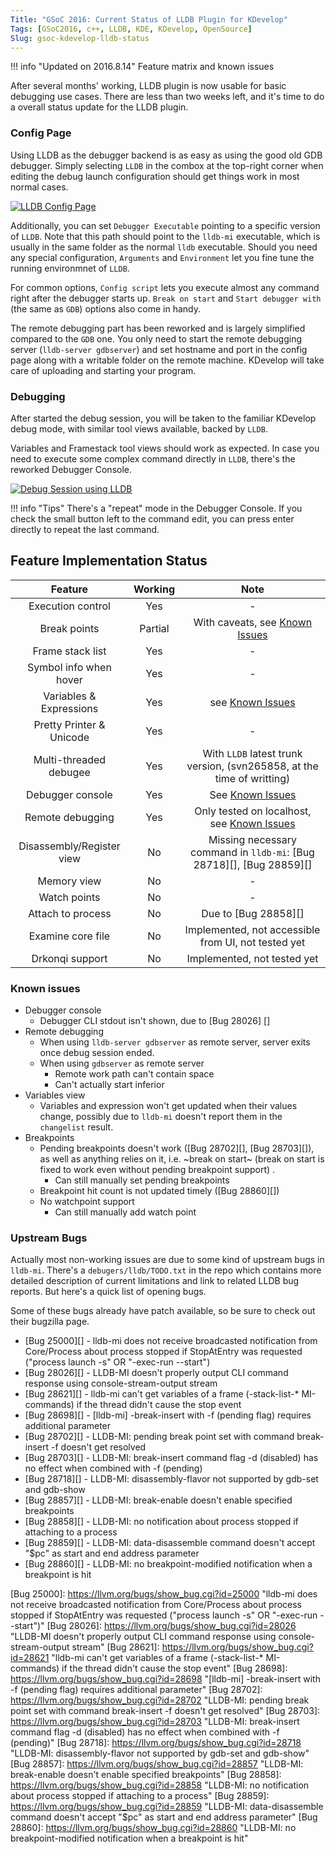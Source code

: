 ```yaml
---
Title: "GSoC 2016: Current Status of LLDB Plugin for KDevelop"
Tags: [GSoC2016, c++, LLDB, KDE, KDevelop, OpenSource]
Slug: gsoc-kdevelop-lldb-status
---
```


!!! info "Updated on 2016.8.14"
    Feature matrix and known issues
    

After several months' working, LLDB plugin is now usable for basic debugging use cases. There are less than two weeks left, and it's time to do a overall status update for the LLDB plugin.

### Config Page

Using LLDB as the debugger backend is as easy as using the good old GDB debugger. Simply selecting `LLDB` in the combox at the top-right corner when editing the debug launch configuration should get things work in most normal cases.

[![LLDB Config Page]({filename}/assets/img/gsoc-kdevelop-lldb-status-lldbconfigpage.png)]({filename}/assets/img/gsoc-kdevelop-lldb-status-lldbconfigpage.png)

Additionally, you can set `Debugger Executable` pointing to a specific version of `LLDB`. Note that this path should point to the `lldb-mi` executable, which is usually in the same folder as the normal `lldb` executable. Should you need any special configuration, `Arguments` and `Environment` let you fine tune the running environmnet of `LLDB`.

For common options, `Config script` lets you execute almost any command right after the debugger starts up. `Break on start` and `Start debugger with` (the same as `GDB`) options also come in handy.

The remote debugging part has been reworked and is largely simplified compared to the `GDB` one. You only need to start the remote debugging server (`lldb-server gdbserver`) and set hostname and port in the config page along with a writable folder on the remote machine. KDevelop will take care of uploading and starting your program.

### Debugging

After started the debug session, you will be taken to the familiar KDevelop debug mode, with similar tool views available, backed by `LLDB`.

Variables and Framestack tool views should work as expected. In case you need to execute some complex command directly in `LLDB`, there's the reworked Debugger Console.

[![Debug Session using LLDB]({filename}/assets/img/gsoc-kdevelop-lldb-status-debugging.png)]({filename}/assets/img/gsoc-kdevelop-lldb-status-debugging.png)

!!! info "Tips"
    There's a "repeat" mode in the Debugger Console. If you check the small button left to the command edit, you can press enter directly to repeat the last command.

## Feature Implementation Status

| Feature | Working | Note |
|:-------:|:------:|:----:|
| Execution control | Yes | - |
| Break points | Partial | With caveats, see [Known Issues](#known-issues) |
| Frame stack list | Yes | - |
| Symbol info when hover | Yes | - |
| Variables & Expressions | Yes | see [Known Issues](#known-issues) |
| Pretty Printer & Unicode | Yes | - |
| Multi-threaded debugee | Yes | With `LLDB` latest trunk version, (svn265858, at the time of writting) |
| Debugger console | Yes | See [Known Issues](#known-issues) |
| Remote debugging | Yes | Only tested on localhost, see [Known Issues](#known-issues) |
| Disassembly/Register view | No | Missing necessary command in `lldb-mi`: [Bug 28718][], [Bug 28859][] |
| Memory view | No | - |
| Watch points | No | - |
| Attach to process | No | Due to [Bug 28858][] |
| Examine core file | No | Implemented, not accessible from UI, not tested yet |
| Drkonqi support | No | Implemented, not tested yet|

### Known issues
- Debugger console
    + Debugger CLI stdout isn't shown, due to [Bug 28026] []
- Remote debugging
    + When using `lldb-server gdbserver` as remote server, server exits once debug session ended.
    + When using `gdbserver` as remote server
        - Remote work path can't contain space
        - Can't actually start inferior
- Variables view
    + Variables and expression won't get updated when their values change, possibly due to `lldb-mi` doesn't report them in the `changelist` result.
- Breakpoints
    + Pending breakpoints doesn't work ([Bug 28702][], [Bug 28703][]), as well as anything relies on it, i.e. ~break on start~ (break on start is fixed to work even without pending breakpoint support) .
        - Can still manually set pending breakpoints
    + Breakpoint hit count is not updated timely ([Bug 28860][])
    + No watchpoint support
        - Can still manually add watch point

### Upstream Bugs
Actually most non-working issues are due to some kind of upstream bugs in `lldb-mi`. There's a `debugers/lldb/TODO.txt` in the repo which contains more detailed description of current limitations and link to related LLDB bug reports. But here's a quick list of opening bugs.

Some of these bugs already have patch available, so be sure to check out their bugzilla page.

- [Bug 25000][] - lldb-mi does not receive broadcasted notification from Core/Process about process stopped if StopAtEntry was requested ("process launch -s" OR "-exec-run --start")
- [Bug 28026][] - LLDB-MI doesn't properly output CLI command response using console-stream-output stream
- [Bug 28621][] - lldb-mi can't get variables of a frame (-stack-list-* MI-commands) if the thread didn't cause the stop event
- [Bug 28698][] - [lldb-mi] -break-insert with -f (pending flag) requires additional parameter
- [Bug 28702][] - LLDB-MI: pending break point set with command break-insert -f doesn't get resolved
- [Bug 28703][] - LLDB-MI: break-insert command flag -d (disabled) has no effect when combined with -f (pending)
- [Bug 28718][] - LLDB-MI: disassembly-flavor not supported by gdb-set and gdb-show
- [Bug 28857][] - LLDB-MI: break-enable doesn't enable specified breakpoints
- [Bug 28858][] - LLDB-MI: no notification about process stopped if attaching to a process
- [Bug 28859][] - LLDB-MI: data-disassemble command doesn't accept "$pc" as start and end address parameter
- [Bug 28860][] - LLDB-MI: no breakpoint-modified notification when a breakpoint is hit

[Bug 25000]: https://llvm.org/bugs/show_bug.cgi?id=25000 "lldb-mi does not receive broadcasted notification from Core/Process about process stopped if StopAtEntry was requested ("process launch -s" OR "-exec-run --start")"
[Bug 28026]: https://llvm.org/bugs/show_bug.cgi?id=28026 "LLDB-MI doesn't properly output CLI command response using console-stream-output stream"
[Bug 28621]: https://llvm.org/bugs/show_bug.cgi?id=28621 "lldb-mi can't get variables of a frame (-stack-list-* MI-commands) if the thread didn't cause the stop event"
[Bug 28698]: https://llvm.org/bugs/show_bug.cgi?id=28698 "[lldb-mi] -break-insert with -f (pending flag) requires additional parameter"
[Bug 28702]: https://llvm.org/bugs/show_bug.cgi?id=28702 "LLDB-MI: pending break point set with command break-insert -f doesn't get resolved"
[Bug 28703]: https://llvm.org/bugs/show_bug.cgi?id=28703 "LLDB-MI: break-insert command flag -d (disabled) has no effect when combined with -f (pending)"
[Bug 28718]: https://llvm.org/bugs/show_bug.cgi?id=28718 "LLDB-MI: disassembly-flavor not supported by gdb-set and gdb-show"
[Bug 28857]: https://llvm.org/bugs/show_bug.cgi?id=28857 "LLDB-MI: break-enable doesn't enable specified breakpoints"
[Bug 28858]: https://llvm.org/bugs/show_bug.cgi?id=28858 "LLDB-MI: no notification about process stopped if attaching to a process"
[Bug 28859]: https://llvm.org/bugs/show_bug.cgi?id=28859 "LLDB-MI: data-disassemble command doesn't accept "$pc" as start and end address parameter"
[Bug 28860]: https://llvm.org/bugs/show_bug.cgi?id=28860 "LLDB-MI: no breakpoint-modified notification when a breakpoint is hit"